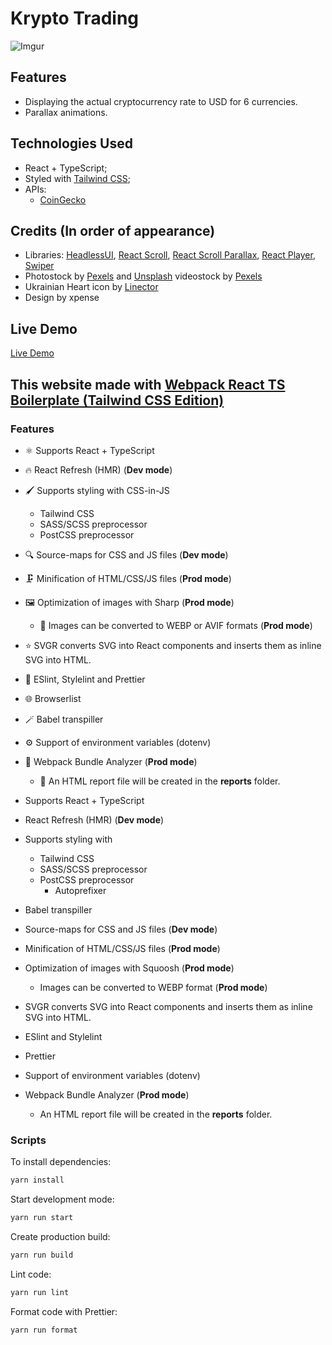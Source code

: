 # Krypto Trading

![Imgur](https://i.imgur.com/26DOEIq.png)

## Features

- Displaying the actual cryptocurrency rate to USD for 6 currencies.
- Parallax animations.

## Technologies Used

- React + TypeScript;
- Styled with [Tailwind CSS](https://www.npmjs.com/package/tailwindcss);
- APIs:
  - [CoinGecko](https://www.coingecko.com/)

## Credits (In order of appearance)

- Libraries: [HeadlessUI](https://www.npmjs.com/package/@headlessui/react), [React Scroll](https://www.npmjs.com/package/react-scroll), [React Scroll Parallax](https://www.npmjs.com/package/react-scroll-parallax), [React Player](https://www.npmjs.com/package/react-player), [Swiper](https://www.npmjs.com/package/swiper)
- Photostock by [Pexels](https://www.pexels.com/) and [Unsplash](https://www.unsplash.com/) videostock by [Pexels](https://www.pexels.com/)
- Ukrainian Heart icon by [Linector](https://www.iconfinder.com/LINECTOR)
- Design by xpense

## Live Demo

[Live Demo](https://krypto-trading.vercel.app/)

## This website made with [Webpack React TS Boilerplate (Tailwind CSS Edition)](https://github.com/valentine-samoylov/webpack-react-ts-tw-bp)

### Features

- ⚛️ Supports React + TypeScript
- 🔥 React Refresh (HMR) (**Dev mode**)
- 🖌️ Supports styling with CSS-in-JS
  - Tailwind CSS
  - SASS/SCSS preprocessor
  - PostCSS preprocessor
- 🔍 Source-maps for CSS and JS files (**Dev mode**)
- 🗜️ Minification of HTML/CSS/JS files (**Prod mode**)
- 🖼 Optimization of images with Sharp (**Prod mode**)
  - 🔁 Images can be converted to WEBP or AVIF formats (**Prod mode**)
- ⭐ SVGR converts SVG into React components and inserts them as inline SVG into HTML.
- 🧰 ESlint, Stylelint and Prettier
- 🌐 Browserlist
- 🪄 Babel transpiller
- ⚙️ Support of environment variables (dotenv)
- 🔬 Webpack Bundle Analyzer (**Prod mode**)

  - 📃 An HTML report file will be created in the **reports** folder.

- Supports React + TypeScript
- React Refresh (HMR) (**Dev mode**)
- Supports styling with
  - Tailwind CSS
  - SASS/SCSS preprocessor
  - PostCSS preprocessor
    - Autoprefixer
- Babel transpiller
- Source-maps for CSS and JS files (**Dev mode**)
- Minification of HTML/CSS/JS files (**Prod mode**)
- Optimization of images with Squoosh (**Prod mode**)
  - Images can be converted to WEBP format (**Prod mode**)
- SVGR converts SVG into React components and inserts them as inline SVG into HTML.
- ESlint and Stylelint
- Prettier
- Support of environment variables (dotenv)
- Webpack Bundle Analyzer (**Prod mode**)
  - An HTML report file will be created in the **reports** folder.

### Scripts

To install dependencies:

```sh
yarn install
```

Start development mode:

```sh
yarn run start
```

Create production build:

```sh
yarn run build
```

Lint code:

```sh
yarn run lint
```

Format code with Prettier:

```sh
yarn run format
```

